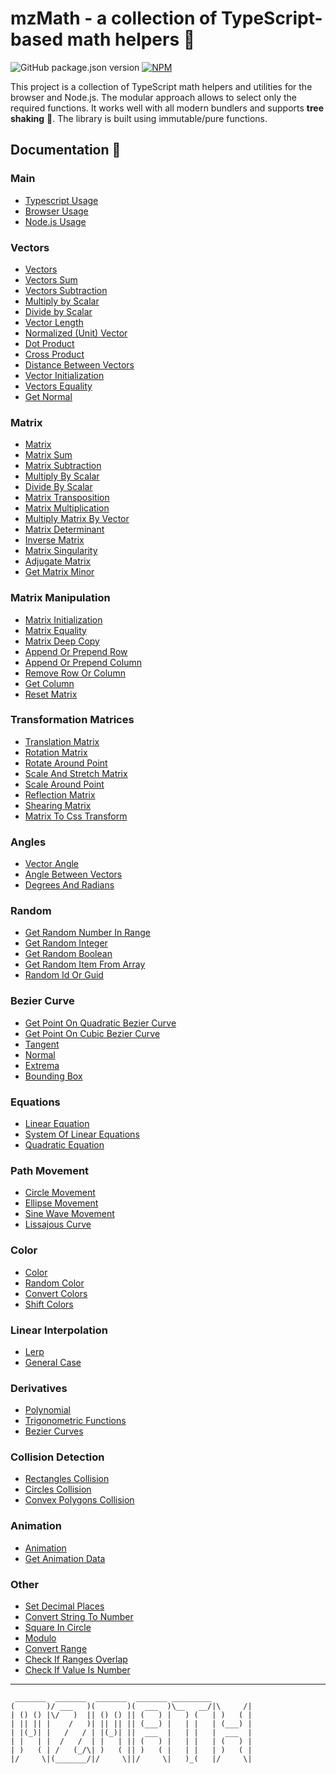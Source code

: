 # mzMath - a collection of TypeScript-based math helpers 🚀

![GitHub package.json version](https://img.shields.io/github/package-json/v/mzusin/mz-math)
[![NPM](https://img.shields.io/badge/npm-math-brightgreen)](https://www.npmjs.com/package/mz-math)

This project is a collection of TypeScript math helpers and utilities for the browser and Node.js. The modular approach allows to select only the required functions. It works well with all modern bundlers and supports **tree shaking** 🌲. The library is built using immutable/pure functions. 

## Documentation 🔖
### Main 
- [Typescript Usage](https://math.mzsoft.org/pages/typescript-usage.html)
- [Browser Usage](https://math.mzsoft.org/pages/browser-usage.html)
- [Node.js Usage](https://math.mzsoft.org/pages/nodejs-usage.html)
### Vectors 
- [Vectors](https://math.mzsoft.org/pages/vectors.html)
- [Vectors Sum](https://math.mzsoft.org/pages/vectors-sum.html)
- [Vectors Subtraction](https://math.mzsoft.org/pages/vectors-subtraction.html)
- [Multiply by Scalar](https://math.mzsoft.org/pages/multiply-vector-by-scalar.html)
- [Divide by Scalar](https://math.mzsoft.org/pages/divide-vector-by-scalar.html)
- [Vector Length](https://math.mzsoft.org/pages/vector-length.html)
- [Normalized (Unit) Vector](https://math.mzsoft.org/pages/normalize-vector.html)
- [Dot Product](https://math.mzsoft.org/pages/dot-product.html)
- [Cross Product](https://math.mzsoft.org/pages/cross-product.html)
- [Distance Between Vectors](https://math.mzsoft.org/pages/distance-between-vectors.html)
- [Vector Initialization](https://math.mzsoft.org/pages/vector-initialization.html)
- [Vectors Equality](https://math.mzsoft.org/pages/vectors-equality.html)
- [Get Normal](https://math.mzsoft.org/pages/get-normal.html)
### Matrix 
- [Matrix](https://math.mzsoft.org/pages/matrix.html)
- [Matrix Sum](https://math.mzsoft.org/pages/matrix-sum.html)
- [Matrix Subtraction](https://math.mzsoft.org/pages/matrix-subtraction.html)
- [Multiply By Scalar](https://math.mzsoft.org/pages/multiply-by-scalar.html)
- [Divide By Scalar](https://math.mzsoft.org/pages/divide-by-scalar.html)
- [Matrix Transposition](https://math.mzsoft.org/pages/matrix-transposition.html)
- [Matrix Multiplication](https://math.mzsoft.org/pages/matrix-multiplication.html)
- [Multiply Matrix By Vector](https://math.mzsoft.org/pages/multiply-matrix-by-vector.html)
- [Matrix Determinant](https://math.mzsoft.org/pages/matrix-determinant.html)
- [Inverse Matrix](https://math.mzsoft.org/pages/inverse-matrix.html)
- [Matrix Singularity](https://math.mzsoft.org/pages/matrix-singularity.html)
- [Adjugate Matrix](https://math.mzsoft.org/pages/adjugate-matrix.html)
- [Get Matrix Minor](https://math.mzsoft.org/pages/get-matrix-minor.html)
### Matrix Manipulation 
- [Matrix Initialization](https://math.mzsoft.org/pages/matrix-initialization.html)
- [Matrix Equality](https://math.mzsoft.org/pages/matrix-equality.html)
- [Matrix Deep Copy](https://math.mzsoft.org/pages/matrix-deep-copy.html)
- [Append Or Prepend Row](https://math.mzsoft.org/pages/append-or-prepend-row.html)
- [Append Or Prepend Column](https://math.mzsoft.org/pages/append-or-prepend-column.html)
- [Remove Row Or Column](https://math.mzsoft.org/pages/remove-row-or-column.html)
- [Get Column](https://math.mzsoft.org/pages/get-column.html)
- [Reset Matrix](https://math.mzsoft.org/pages/reset-matrix.html)
### Transformation Matrices 
- [Translation Matrix](https://math.mzsoft.org/pages/translation-matrix.html)
- [Rotation Matrix](https://math.mzsoft.org/pages/rotation-matrix.html)
- [Rotate Around Point](https://math.mzsoft.org/pages/rotate-around-point.html)
- [Scale And Stretch Matrix](https://math.mzsoft.org/pages/scale-and-stretch-matrix.html)
- [Scale Around Point](https://math.mzsoft.org/pages/scale-around-point.html)
- [Reflection Matrix](https://math.mzsoft.org/pages/reflection-matrix.html)
- [Shearing Matrix](https://math.mzsoft.org/pages/shearing-matrix.html)
- [Matrix To Css Transform](https://math.mzsoft.org/pages/matrix-to-CSS-transform.html)
### Angles 
- [Vector Angle](https://math.mzsoft.org/pages/vector-angle.html)
- [Angle Between Vectors](https://math.mzsoft.org/pages/angle-between-vectors.html)
- [Degrees And Radians](https://math.mzsoft.org/pages/degrees-and-radians.html)
### Random 
- [Get Random Number In Range](https://math.mzsoft.org/pages/get-random-number-in-range.html)
- [Get Random Integer](https://math.mzsoft.org/pages/get-random-integer.html)
- [Get Random Boolean](https://math.mzsoft.org/pages/get-random-boolean.html)
- [Get Random Item From Array](https://math.mzsoft.org/pages/get-random-item-from-array.html)
- [Random Id Or Guid](https://math.mzsoft.org/pages/random-id-or-GUID.html)
### Bezier Curve 
- [Get Point On Quadratic Bezier Curve](https://math.mzsoft.org/pages/get-point-on-quadratic-bezier-curve.html)
- [Get Point On Cubic Bezier Curve](https://math.mzsoft.org/pages/get-point-on-cubic-bezier-curve.html)
- [Tangent](https://math.mzsoft.org/pages/tangent.html)
- [Normal](https://math.mzsoft.org/pages/normal.html)
- [Extrema](https://math.mzsoft.org/pages/extrema.html)
- [Bounding Box](https://math.mzsoft.org/pages/bounding-box.html)
### Equations 
- [Linear Equation](https://math.mzsoft.org/pages/linear-equation.html)
- [System Of Linear Equations](https://math.mzsoft.org/pages/system-of-linear-equations.html)
- [Quadratic Equation](https://math.mzsoft.org/pages/quadratic-equation.html)
### Path Movement 
- [Circle Movement](https://math.mzsoft.org/pages/circle-movement.html)
- [Ellipse Movement](https://math.mzsoft.org/pages/ellipse-movement.html)
- [Sine Wave Movement](https://math.mzsoft.org/pages/sine-wave-movement.html)
- [Lissajous Curve](https://math.mzsoft.org/pages/lissajous-curve.html)
### Color 
- [Color](https://math.mzsoft.org/pages/color.html)
- [Random Color](https://math.mzsoft.org/pages/random-color.html)
- [Convert Colors](https://math.mzsoft.org/pages/convert-colors.html)
- [Shift Colors](https://math.mzsoft.org/pages/shift-colors.html)
### Linear Interpolation 
- [Lerp](https://math.mzsoft.org/pages/lerp.html)
- [General Case](https://math.mzsoft.org/pages/general-case.html)
### Derivatives 
- [Polynomial](https://math.mzsoft.org/pages/polynomial.html)
- [Trigonometric Functions](https://math.mzsoft.org/pages/trigonometric-functions.html)
- [Bezier Curves](https://math.mzsoft.org/pages/bezier-curves.html)
### Collision Detection 
- [Rectangles Collision](https://math.mzsoft.org/pages/rectangles-collision.html)
- [Circles Collision](https://math.mzsoft.org/pages/circles-collision.html)
- [Convex Polygons Collision](https://math.mzsoft.org/pages/convex-polygons-collision.html)
### Animation 
- [Animation](https://math.mzsoft.org/pages/animation.html)
- [Get Animation Data](https://math.mzsoft.org/pages/get-animation-data.html)
### Other 
- [Set Decimal Places](https://math.mzsoft.org/pages/set-decimal-places.html)
- [Convert String To Number](https://math.mzsoft.org/pages/convert-string-to-number.html)
- [Square In Circle](https://math.mzsoft.org/pages/square-in-circle.html)
- [Modulo](https://math.mzsoft.org/pages/modulo.html)
- [Convert Range](https://math.mzsoft.org/pages/convert-range.html)
- [Check If Ranges Overlap](https://math.mzsoft.org/pages/check-if-ranges-overlap.html)
- [Check If Value Is Number](https://math.mzsoft.org/pages/Check-if-value-is-number.html)
------------------------------

























































































































































































































































































































































































































































































```                                                                        
 _______  _______  _______  _______ _________         
(       )/ ___   )(       )(  ___  )\__   __/|\     /|
| () () |\/   )  || () () || (   ) |   ) (   | )   ( |
| || || |    /   )| || || || (___) |   | |   | (___) |
| |(_)| |   /   / | |(_)| ||  ___  |   | |   |  ___  |
| |   | |  /   /  | |   | || (   ) |   | |   | (   ) |
| )   ( | /   (_/\| )   ( || )   ( |   | |   | )   ( |
|/     \|(_______/|/     \||/     \|   )_(   |/     \|
```  































































































































































































































































































































